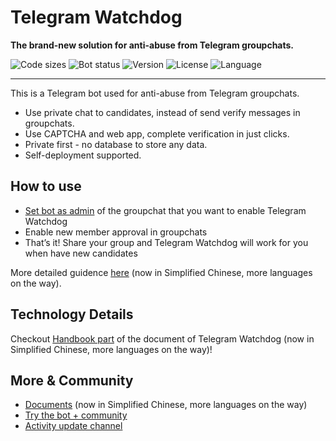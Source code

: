 # Telegram Watchdog
**The brand-new solution for anti-abuse from Telegram groupchats.**

![Code sizes](https://img.shields.io/github/languages/code-size/Astrian/tg-watchdog) ![Bot status](https://img.shields.io/uptimerobot/status/m792170701-ebdaa3087e981bf3114d557f?label=bot%20now) ![Version](https://img.shields.io/github/v/release/Astrian/tg-watchdog) ![License](https://img.shields.io/github/license/Astrian/tg-watchdog) ![Language](https://img.shields.io/github/languages/top/Astrian/tg-watchdog)

---

This is a Telegram bot used for anti-abuse from Telegram groupchats.

- Use private chat to candidates, instead of send verify messages in groupchats.
- Use CAPTCHA and web app, complete verification in just clicks.
- Private first - no database to store any data.
- Self-deployment supported.

## How to use
- [Set bot as admin](https://t.me/WatchdogVerifyBot?startgroup=start&admin=can_invite_users) of the groupchat that you want to enable Telegram Watchdog
- Enable new member approval in groupchats
- That’s it! Share your group and Telegram Watchdog will work for you when have new candidates

More detailed guidence [here](https://tgwatchdog.astrian.moe/help/enable-in-groupchats/) (now in Simplified Chinese, more languages on the way).

## Technology Details
Checkout [Handbook part](https://tgwatchdog.astrian.moe/handbook/) of the document of Telegram Watchdog (now in Simplified Chinese, more languages on the way)!

## More & Community
- [Documents](https://tgwatchdog.astrian.moe/handbook/) (now in Simplified Chinese, more languages on the way)
- [Try the bot + community](https://t.me/tgwatchdog_chat)
- [Activity update channel](https://t.me/tgwatchdog_update)